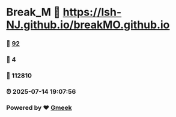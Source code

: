 # Break_M :link: https://lsh-NJ.github.io/breakMO.github.io 
### :page_facing_up: [92](https://lsh-NJ.github.io/breakMO.github.io/tag.html) 
### :speech_balloon: 4 
### :hibiscus: 112810 
### :alarm_clock: 2025-07-14 19:07:56 
### Powered by :heart: [Gmeek](https://github.com/Meekdai/Gmeek)
